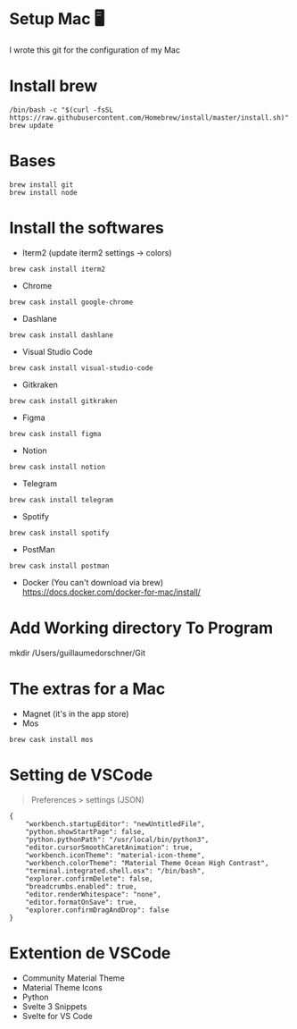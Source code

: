 # Setup Mac 🖥

I wrote this git for the configuration of my Mac

# Install brew

```
/bin/bash -c "$(curl -fsSL https://raw.githubusercontent.com/Homebrew/install/master/install.sh)"
brew update
```

# Bases
```
brew install git
brew install node
````

# Install the softwares 

- Iterm2 (update iterm2 settings -> colors)
```
brew cask install iterm2
```
- Chrome
```
brew cask install google-chrome
```
- Dashlane
```
brew cask install dashlane
```
- Visual Studio Code
```
brew cask install visual-studio-code
```
- Gitkraken
```
brew cask install gitkraken
```
- Figma
```
brew cask install figma
```
- Notion
```
brew cask install notion
```
- Telegram
```
brew cask install telegram
```
- Spotify
```
brew cask install spotify
```
- PostMan
```
brew cask install postman
```
- Docker (You can't download via brew)  
https://docs.docker.com/docker-for-mac/install/

# Add Working directory To Program

mkdir /Users/guillaumedorschner/Git

# The extras for a Mac

- Magnet (it's in the app store)
- Mos
```
brew cask install mos
```

# Setting de VSCode

> Preferences > settings (JSON)

```
{
    "workbench.startupEditor": "newUntitledFile",
    "python.showStartPage": false,
    "python.pythonPath": "/usr/local/bin/python3",
    "editor.cursorSmoothCaretAnimation": true,
    "workbench.iconTheme": "material-icon-theme",
    "workbench.colorTheme": "Material Theme Ocean High Contrast",
    "terminal.integrated.shell.osx": "/bin/bash",
    "explorer.confirmDelete": false,
    "breadcrumbs.enabled": true,
    "editor.renderWhitespace": "none",
    "editor.formatOnSave": true,
    "explorer.confirmDragAndDrop": false
}
```

# Extention de VSCode

- Community Material Theme
- Material Theme Icons
- Python
- Svelte 3 Snippets
- Svelte for VS Code
